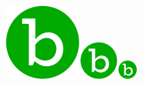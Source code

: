 <!-- www.123formbuilder.com script begins here -->
<script type="text/javascript" defer src="//www.123formbuilder.com/embed/5023310.js?type=lightbox" data-role="form" data-default-width="650px" data-embed-type="lightbox-text-link" data-embed-text-link="Contact us"></script>
<!-- www.123formbuilder.com script ends here -->


<img width="200px" src="/bioAics.svg">

<img width="100px" src="/bioAics.svg">

<img width="50px" src="/bioAics.svg">
